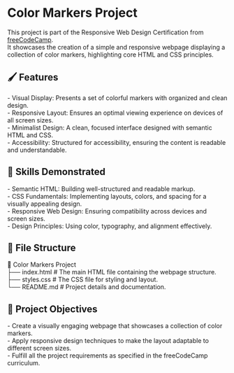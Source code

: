 
<h1>Color Markers Project</h1> 

This project is part of the Responsive Web Design Certification from [freeCodeCamp](https://www.freecodecamp.org/).<br>
It showcases the creation of a simple and responsive webpage displaying a collection of color markers, highlighting core HTML and CSS principles.  <br>

<h2> 🖌️ Features </h2> 
- Visual Display: Presents a set of colorful markers with organized and clean design.  <br>
- Responsive Layout: Ensures an optimal viewing experience on devices of all screen sizes.  <br>
- Minimalist Design: A clean, focused interface designed with semantic HTML and CSS.  <br>
- Accessibility: Structured for accessibility, ensuring the content is readable and understandable.  <br>

<h2> 🚀 Skills Demonstrated </h2>
- Semantic HTML: Building well-structured and readable markup.  <br>
- CSS Fundamentals: Implementing layouts, colors, and spacing for a visually appealing design.  <br>
- Responsive Web Design: Ensuring compatibility across devices and screen sizes.  <br>
- Design Principles: Using color, typography, and alignment effectively.  <br>

<h2>  📂 File Structure  </h2>
📁 Color Markers Project  <br>
├── index.html   # The main HTML file containing the webpage structure.  <br>
├── styles.css   # The CSS file for styling and layout.  <br>
└── README.md    # Project details and documentation.  <br>


<h2> 🌟 Project Objectives  </h2>
- Create a visually engaging webpage that showcases a collection of color markers.  <br>
- Apply responsive design techniques to make the layout adaptable to different screen sizes.  <br>
- Fulfill all the project requirements as specified in the freeCodeCamp curriculum.  <br>


